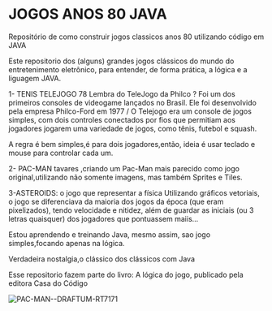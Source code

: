 # JOGOS ANOS 80 JAVA
Repositório de como construir jogos classicos  anos 80 utilizando código
em JAVA


Este  repositorio dos (alguns) grandes jogos clássicos do mundo
do entretenimento eletrônico, para  entender, de forma prática, a lógica
e a liguagem JAVA.

 1-  TENIS TELEJOGO 78
 Lembra do TeleJogo da Philco ? Foi um dos primeiros consoles de 
 videogame lançados no Brasil. Ele foi desenvolvido pela empresa
 Philco-Ford em 1977 / O Telejogo era um console de jogos simples, 
 com dois controles conectados por fios que permitiam aos jogadores
 jogarem uma variedade de jogos, como tênis, futebol e squash.

A regra é bem  simples,é para dois jogadores,então, ideia é usar 
teclado e mouse para controlar cada um. 

 2- PAC-MAN tavares ,criando um Pac-Man mais parecido como
 jogo original,utilizando não somente imagens, mas também
 Sprites e Tiles.

3-ASTEROIDS: o jogo que  representar a física
Utilizando gráficos vetoriais, o jogo se diferenciava da maioria dos jogos
da época (que eram pixelizados), tendo velocidade e nitidez, além de guardar
as iniciais (ou 3 letras quaisquer) dos jogadores que pontuassem maiis...

Estou aprendendo e treinando Java, mesmo assim, 
sao jogo simples,focando apenas na lógica.



Verdadeira nostalgia,o clássico dos clássicos com Java

Esse repositorio fazem parte do 
livro: A lógica do jogo, publicado pela editora Casa do Código


![PAC-MAN--DRAFTUM-RT7171](https://github.com/rogtavares/JOGOS-ANOS80_JAVA/assets/91990479/71ae1ef7-a435-4317-b1e3-b1febde58898)

